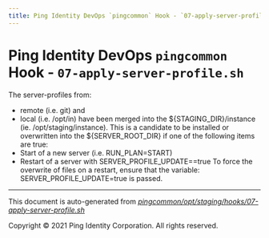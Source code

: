 ```yaml
---
title: Ping Identity DevOps `pingcommon` Hook - `07-apply-server-profile.sh`
---
```


# Ping Identity DevOps `pingcommon` Hook - `07-apply-server-profile.sh`
 The server-profiles from:
 * remote (i.e. git) and
 * local (i.e. /opt/in)
 have been merged into the ${STAGING_DIR}/instance (ie. /opt/staging/instance).
 This is a candidate to be installed or overwritten into the ${SERVER_ROOT_DIR}
 if one of the following items are true:
 * Start of a new server (i.e. RUN_PLAN=START)
 * Restart of a server with SERVER_PROFILE_UPDATE==true
 To force the overwrite of files on a restart, ensure that the variable:
     SERVER_PROFILE_UPDATE=true
 is passed.

---
This document is auto-generated from _[pingcommon/opt/staging/hooks/07-apply-server-profile.sh](https://github.com/pingidentity/pingidentity-docker-builds/blob/master/pingcommon/opt/staging/hooks/07-apply-server-profile.sh)_

Copyright © 2021 Ping Identity Corporation. All rights reserved.
